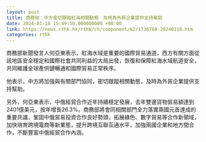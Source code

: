 ```yaml
---
layout: post
title: 商務部：中方密切跟蹤紅海相關動態　及時為外貿企業提供支持幫助
date: 2024-01-18 15:49:50.000000000 +08:00
link: https://news.rthk.hk/rthk/ch/component/k2/1736768-20240118.htm
categories: rthk
---
```


商務部新聞發言人何亞東表示，紅海水域是重要的國際貿易通道，西方有關方面從該地區安全穩定和國際社會共同利益的大局出發，恢復和保障紅海水域航道安全，共同維護全球產供鏈暢通和國際貿易正常秩序。

他表示，中方將加強與有關部門協同，密切跟蹤相關動態，及時為外貿企業提供支持幫助。

另外，何亞東表示，中俄經貿合作近年持續穩定發展，去年雙邊貨物貿易額達到2401億美元，按年增長26.3%。商務部將會同相關部門全力落實兩國元首達成的重要共識，鞏固中俄貿易投資合作良好勢頭，拓展綠色、數字貿易等合作新領域，加快培育跨境電商等新業態，提升跨境互聯互通水平，加強兩國企業和地方間合作，不斷豐富中俄經貿合作內涵。
